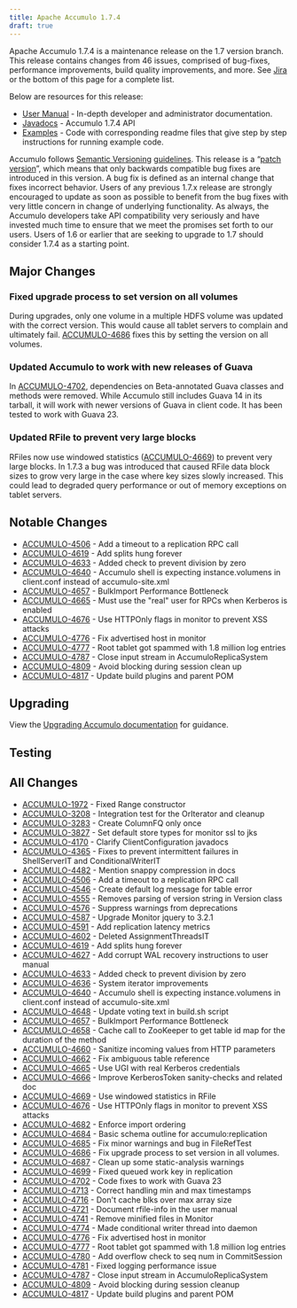 ```yaml
---
title: Apache Accumulo 1.7.4
draft: true
---
```


Apache Accumulo 1.7.4 is a maintenance release on the 1.7 version branch. This release contains changes from 46 issues, comprised of bug-fixes, 
performance improvements, build quality improvements, and more. See [Jira][JIRA_174] or the bottom of this page for a complete list.

Below are resources for this release:

* [User Manual][user_manual] - In-depth developer and administrator documentation.
* [Javadocs][javadoc] - Accumulo 1.7.4 API
* [Examples][examples] - Code with corresponding readme files that give step by step instructions for running example code.

Accumulo follows [Semantic Versioning][semver] [guidelines][guidelines].  This release is a  “[patch version][patch_version]”, which means that
only backwards compatible bug fixes are introduced in this version. A bug fix is defined as an internal change that fixes incorrect behavior. Users
of any previous 1.7.x release are strongly encouraged to update as soon as possible to benefit from the  bug fixes with very little concern in change
of underlying functionality.  As always, the Accumulo developers take API compatibility very seriously and have invested much time to ensure that we
meet the promises set forth to our users. Users of 1.6 or earlier that are seeking to upgrade to 1.7 should consider 1.7.4 as a starting point.

## Major Changes

### Fixed upgrade process to set version on all volumes

During upgrades, only one volume in a multiple HDFS volume was updated with the correct version. This would cause all tablet servers
to complain and ultimately fail. [ACCUMULO-4686] fixes this by setting the version on all volumes.

### Updated Accumulo to work with new releases of Guava

In [ACCUMULO-4702], dependencies on Beta-annotated Guava classes and methods were removed. While Accumulo still
includes Guava 14 in its tarball, it will work with newer versions of Guava in client code. It has been tested to work
with Guava 23.

### Updated RFile to prevent very large blocks

RFiles now use windowed statistics ([ACCUMULO-4669]) to prevent very large blocks.  In 1.7.3 a bug was introduced that
caused RFile data block sizes to grow very large in the case where key sizes slowly increased.  This could lead
to degraded query performance or out of memory exceptions on tablet servers.

## Notable Changes

* [ACCUMULO-4506] - Add a timeout to a replication RPC call
* [ACCUMULO-4619] - Add splits hung forever
* [ACCUMULO-4633] - Added check to prevent division by zero
* [ACCUMULO-4640] - Accumulo shell is expecting instance.volumens in client.conf instead of accumulo-site.xml
* [ACCUMULO-4657] - BulkImport Performance Bottleneck
* [ACCUMULO-4665] - Must use the "real" user for RPCs when Kerberos is enabled
* [ACCUMULO-4676] - Use HTTPOnly flags in monitor to prevent XSS attacks
* [ACCUMULO-4776] - Fix advertised host in monitor
* [ACCUMULO-4777] - Root tablet got spammed with 1.8 million log entries
* [ACCUMULO-4787] - Close input stream in AccumuloReplicaSystem
* [ACCUMULO-4809] - Avoid blocking during session clean up
* [ACCUMULO-4817] - Update build plugins and parent POM

## Upgrading

View the [Upgrading Accumulo documentation][upgrade] for guidance.

## Testing

## All Changes

* [ACCUMULO-1972] - Fixed Range constructor
* [ACCUMULO-3208] - Integration test for the OrIterator and cleanup
* [ACCUMULO-3283] - Create ColumnFQ only once
* [ACCUMULO-3827] - Set default store types for monitor ssl to jks
* [ACCUMULO-4170] - Clarify ClientConfiguration javadocs
* [ACCUMULO-4365] - Fixes to prevent intermittent failures in ShellServerIT and ConditionalWriterIT
* [ACCUMULO-4482] - Mention snappy compression in docs
* [ACCUMULO-4506] - Add a timeout to a replication RPC call
* [ACCUMULO-4546] - Create default log message for table error
* [ACCUMULO-4555] - Removes parsing of version string in Version class
* [ACCUMULO-4576] - Suppress warnings from deprecations
* [ACCUMULO-4587] - Upgrade Monitor jquery to 3.2.1
* [ACCUMULO-4591] - Add replication latency metrics
* [ACCUMULO-4602] - Deleted AssignmentThreadsIT
* [ACCUMULO-4619] - Add splits hung forever
* [ACCUMULO-4627] - Add corrupt WAL recovery instructions to user manual
* [ACCUMULO-4633] - Added check to prevent division by zero
* [ACCUMULO-4636] - System iterator improvements
* [ACCUMULO-4640] - Accumulo shell is expecting instance.volumens in client.conf instead of accumulo-site.xml
* [ACCUMULO-4648] - Update voting text in build.sh script
* [ACCUMULO-4657] - BulkImport Performance Bottleneck
* [ACCUMULO-4658] - Cache call to ZooKeeper to get table id map for the duration of the method
* [ACCUMULO-4660] - Sanitize incoming values from HTTP parameters
* [ACCUMULO-4662] - Fix ambiguous table reference
* [ACCUMULO-4665] - Use UGI with real Kerberos credentials
* [ACCUMULO-4666] - Improve KerberosToken sanity-checks and related doc
* [ACCUMULO-4669] - Use windowed statistics in RFile
* [ACCUMULO-4676] - Use HTTPOnly flags in monitor to prevent XSS attacks
* [ACCUMULO-4682] - Enforce import ordering
* [ACCUMULO-4684] - Basic schema outline for accumulo:replication
* [ACCUMULO-4685] - Fix minor warnings and bug in FileRefTest
* [ACCUMULO-4686] - Fix upgrade process to set version in all volumes.
* [ACCUMULO-4687] - Clean up some static-analysis warnings
* [ACCUMULO-4699] - Fixed queued work key in replication
* [ACCUMULO-4702] - Code fixes to work with Guava 23
* [ACCUMULO-4713] - Correct handling min and max timestamps
* [ACCUMULO-4716] - Don't cache blks over max array size
* [ACCUMULO-4721] - Document rfile-info in the user manual
* [ACCUMULO-4741] - Remove minified files in Monitor
* [ACCUMULO-4774] - Made conditional writer thread into daemon
* [ACCUMULO-4776] - Fix advertised host in monitor
* [ACCUMULO-4777] - Root tablet got spammed with 1.8 million log entries
* [ACCUMULO-4780] - Add overflow check to seq num in CommitSession
* [ACCUMULO-4781] - Fixed logging performance issue
* [ACCUMULO-4787] - Close input stream in AccumuloReplicaSystem
* [ACCUMULO-4809] - Avoid blocking during session cleanup
* [ACCUMULO-4817] - Update build plugins and parent POM

[JIRA_174]: https://issues.apache.org/jira/secure/ReleaseNote.jspa?projectId=12312121&version=12339577
[upgrade]: https://accumulo.apache.org/docs/2.0/administration/upgrading
[user_manual]: https://accumulo.apache.org/1.7/accumulo_user_manual.html
[javadoc]: https://accumulo.apache.org/1.7/apidocs/
[examples]: https://accumulo.apache.org/1.7/examples/
[semver]: http://semver.org/
[guidelines]: https://github.com/apache/accumulo/blob/rel/1.7.4/README.md#api
[patch_version]: http://semver.org/#spec-item-6
[ACCUMULO-1972]: https://issues.apache.org/jira/browse/ACCUMULO-1972
[ACCUMULO-3208]: https://issues.apache.org/jira/browse/ACCUMULO-3208
[ACCUMULO-3283]: https://issues.apache.org/jira/browse/ACCUMULO-3283
[ACCUMULO-3827]: https://issues.apache.org/jira/browse/ACCUMULO-3827
[ACCUMULO-4170]: https://issues.apache.org/jira/browse/ACCUMULO-4170
[ACCUMULO-4365]: https://issues.apache.org/jira/browse/ACCUMULO-4365
[ACCUMULO-4482]: https://issues.apache.org/jira/browse/ACCUMULO-4482
[ACCUMULO-4506]: https://issues.apache.org/jira/browse/ACCUMULO-4506
[ACCUMULO-4546]: https://issues.apache.org/jira/browse/ACCUMULO-4546
[ACCUMULO-4555]: https://issues.apache.org/jira/browse/ACCUMULO-4555
[ACCUMULO-4576]: https://issues.apache.org/jira/browse/ACCUMULO-4576
[ACCUMULO-4587]: https://issues.apache.org/jira/browse/ACCUMULO-4587
[ACCUMULO-4591]: https://issues.apache.org/jira/browse/ACCUMULO-4591
[ACCUMULO-4602]: https://issues.apache.org/jira/browse/ACCUMULO-4602
[ACCUMULO-4619]: https://issues.apache.org/jira/browse/ACCUMULO-4619
[ACCUMULO-4627]: https://issues.apache.org/jira/browse/ACCUMULO-4627
[ACCUMULO-4633]: https://issues.apache.org/jira/browse/ACCUMULO-4633
[ACCUMULO-4636]: https://issues.apache.org/jira/browse/ACCUMULO-4636
[ACCUMULO-4640]: https://issues.apache.org/jira/browse/ACCUMULO-4640
[ACCUMULO-4648]: https://issues.apache.org/jira/browse/ACCUMULO-4648
[ACCUMULO-4657]: https://issues.apache.org/jira/browse/ACCUMULO-4657
[ACCUMULO-4658]: https://issues.apache.org/jira/browse/ACCUMULO-4658
[ACCUMULO-4660]: https://issues.apache.org/jira/browse/ACCUMULO-4660
[ACCUMULO-4662]: https://issues.apache.org/jira/browse/ACCUMULO-4662
[ACCUMULO-4665]: https://issues.apache.org/jira/browse/ACCUMULO-4665
[ACCUMULO-4666]: https://issues.apache.org/jira/browse/ACCUMULO-4666
[ACCUMULO-4669]: https://issues.apache.org/jira/browse/ACCUMULO-4669
[ACCUMULO-4676]: https://issues.apache.org/jira/browse/ACCUMULO-4676
[ACCUMULO-4682]: https://issues.apache.org/jira/browse/ACCUMULO-4682
[ACCUMULO-4684]: https://issues.apache.org/jira/browse/ACCUMULO-4684
[ACCUMULO-4685]: https://issues.apache.org/jira/browse/ACCUMULO-4685
[ACCUMULO-4686]: https://issues.apache.org/jira/browse/ACCUMULO-4686
[ACCUMULO-4687]: https://issues.apache.org/jira/browse/ACCUMULO-4687
[ACCUMULO-4699]: https://issues.apache.org/jira/browse/ACCUMULO-4699
[ACCUMULO-4702]: https://issues.apache.org/jira/browse/ACCUMULO-4702
[ACCUMULO-4713]: https://issues.apache.org/jira/browse/ACCUMULO-4713
[ACCUMULO-4716]: https://issues.apache.org/jira/browse/ACCUMULO-4716
[ACCUMULO-4721]: https://issues.apache.org/jira/browse/ACCUMULO-4721
[ACCUMULO-4741]: https://issues.apache.org/jira/browse/ACCUMULO-4741
[ACCUMULO-4774]: https://issues.apache.org/jira/browse/ACCUMULO-4774
[ACCUMULO-4776]: https://issues.apache.org/jira/browse/ACCUMULO-4776
[ACCUMULO-4777]: https://issues.apache.org/jira/browse/ACCUMULO-4777
[ACCUMULO-4780]: https://issues.apache.org/jira/browse/ACCUMULO-4780
[ACCUMULO-4781]: https://issues.apache.org/jira/browse/ACCUMULO-4781
[ACCUMULO-4787]: https://issues.apache.org/jira/browse/ACCUMULO-4787
[ACCUMULO-4809]: https://issues.apache.org/jira/browse/ACCUMULO-4809
[ACCUMULO-4817]: https://issues.apache.org/jira/browse/ACCUMULO-4817
